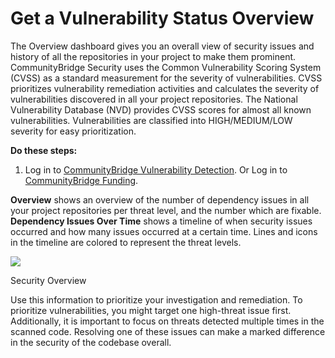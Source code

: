 # Get a Vulnerability Status Overview

The Overview dashboard gives you an overall view of security issues and history of all the repositories in your project to make them prominent. CommunityBridge Security uses the Common Vulnerability Scoring System \(CVSS\) as a standard measurement for the severity of vulnerabilities. CVSS prioritizes vulnerability remediation activities and calculates the severity of vulnerabilities discovered in all your project repositories. The National Vulnerability Database \(NVD\) provides CVSS scores for almost all known vulnerabilities. Vulnerabilities are classified into HIGH/MEDIUM/LOW severity for easy prioritization.

**Do these steps:**

1. Log in to [CommunityBridge Vulnerability Detection](open-communitybridge-vulnerability-detection.md#projects-applied-to-communitybridge-vulnerability-detection). Or Log in to [CommunityBridge Funding](open-communitybridge-vulnerability-detection.md#projects-applied-to-communitybridge-funding).

**Overview** shows an overview of the number of dependency issues in all your project repositories per threat level, and the number which are fixable. **Dependency Issues Over Time** shows a timeline of when security issues occurred and how many issues occurred at a certain time. Lines and icons in the timeline are colored to represent the threat levels.

![](https://gblobscdn.gitbook.com/assets%2F-M2DCN9UgoRgMEkgnLyP%2F-M3BiRmpC2vulTiJV-0I%2F-M3BmeSxOJ3kWzRJTV2l%2Fsecurity%20overview.png?alt=media&token=0e02eeb1-0d0c-4637-98de-b263f0a703a1)

Security Overview

Use this information to prioritize your investigation and remediation. To prioritize vulnerabilities, you might target one high-threat issue first. Additionally, it is important to focus on threats detected multiple times in the scanned code. Resolving one of these issues can make a marked difference in the security of the codebase overall.

